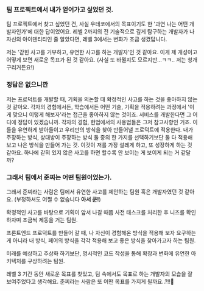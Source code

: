### 팀 프로젝트에서 내가 얻어가고 싶었던 것.

팀 프로젝트에서 찾고 싶었던 건, 사실 우테코에서의 목표이기도 한 '과연 나는 어떤 개발자인가'에 대한 답이었어요. 레벨 2까지의 전 기술적으로 깊게 탐구하는 개발자가 나 자신의 아이덴티티인 줄 알았다면, 레벨 3에서는 변화가 조금 생겼답니다.

저는 '갇힌 사고를 거부하고, 유연한 사고를 하는 개발자'인 것 같아요. 이게 제 개성이고 어떻게 보면 새로운 목표가 된 것 같아요. (사실 또 바뀔지도 모르지만...ㅋㅋ.. 저는 청개구리거든요!)

### 정답은 없으니깐

저는 프로덕트를 개발할 때, 기획을 의논할 때 확정적인 사고를 하는 것을 좋아하지 않는 것 같아요. 각자의 경험에서든, 학습에서든 어떤 기술, 기획을 적용하려는 과정에서 '이게 맞으니 이렇게 해보자'라는 접근을 좋아하지 않는 것이죠. 서비스를 개발한다면 그 어디에 정답이 있겠습니까. 각자의 경험, 현업에서의 사용법들은 그저 참고사항인 거죠. 이들을 유연하게 받아들이고 우리만의 방식을 찾아 만들어낼 프로덕트에 적용한다. 내가 주장하는 방식, 상대방이 주장하는 방식 둘 중의 한 가지를 선택하기보단 둘 다 적용해 보고 나은 방식을 만들어 가는 것. 이것이 저를 가장 설레게 하고, 또 성장하게 하는 것 같아요. 하나에 갇혀 있지 않은 사고를 하면 할수록 안 보이는 게 보이게 되는 거 같달까?

### 그래서 팀에서 준찌는 어떤 팀원이었는가.

그래서 준찌라는 사람은 팀에서 유연한 사고를 제안하는 팀원 혹은 개발자였던 것 같아요. (부정하셔도 어쩔 수 없습니다 **아서 쿤!**)

확정적인 사고를 바탕으로 기획이 앞서 나갈 때쯤 사전 태스크를 처리한 후 니즈를 확인하자며 조금씩 제동을 거는 팀원.

프론트엔드 프로덕트를 만들어 갈 때, 나 자신이 경험해온 방식을 적용해 보자 요구하는 게 아니라 내 방식, 페어의 방식을 각각 적용해 보고 좋은 방식을 찾아가고자 하는 팀원.

미래를 예상하고 추상화 하기보단, 명시적인 코드 작성을 통해 확장과 변화에 유연한 아키텍처를 구상하려는 팀원.

레벨 3 기간 동안 새로운 목표를 찾았고, 팀 속에서도 목표로 하는 개발자의 모습을 잘 보여주었다고 생각해요. 준찌라는 사람은 또 어떤 목표를 가지게 될까요..?!!👻
